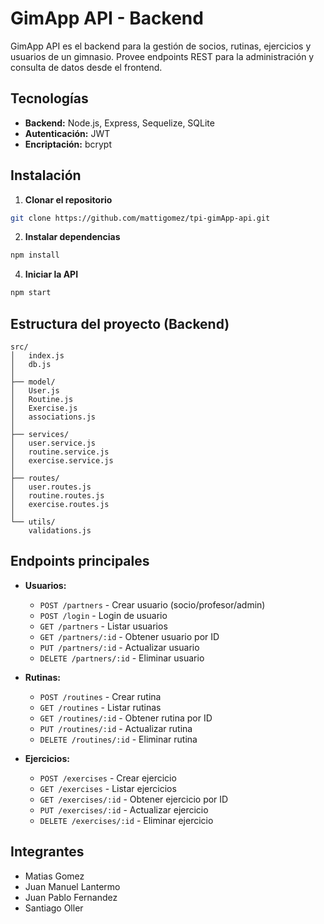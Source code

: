 
# GimApp API - Backend

GimApp API es el backend para la gestión de socios, rutinas, ejercicios y usuarios de un gimnasio. Provee endpoints REST para la administración y consulta de datos desde el frontend.

## Tecnologías

- **Backend:** Node.js, Express, Sequelize, SQLite
- **Autenticación:** JWT
- **Encriptación:** bcrypt

## Instalación

1. **Clonar el repositorio**

```sh
git clone https://github.com/mattigomez/tpi-gimApp-api.git
```


2. **Instalar dependencias**

```sh
npm install
```

4. **Iniciar la API**

```sh
npm start
```


## Estructura del proyecto (Backend)

```
src/
│   index.js
│   db.js
│
├── model/
│   User.js
│   Routine.js
│   Exercise.js
│   associations.js
│
├── services/
│   user.service.js
│   routine.service.js
│   exercise.service.js
│
├── routes/
│   user.routes.js
│   routine.routes.js
│   exercise.routes.js
│
└── utils/
    validations.js
```

## Endpoints principales

- **Usuarios:**  
  - `POST /partners` - Crear usuario (socio/profesor/admin)
  - `POST /login` - Login de usuario
  - `GET /partners` - Listar usuarios
  - `GET /partners/:id` - Obtener usuario por ID
  - `PUT /partners/:id` - Actualizar usuario
  - `DELETE /partners/:id` - Eliminar usuario

- **Rutinas:**  
  - `POST /routines` - Crear rutina
  - `GET /routines` - Listar rutinas
  - `GET /routines/:id` - Obtener rutina por ID
  - `PUT /routines/:id` - Actualizar rutina
  - `DELETE /routines/:id` - Eliminar rutina

- **Ejercicios:**  
  - `POST /exercises` - Crear ejercicio
  - `GET /exercises` - Listar ejercicios
  - `GET /exercises/:id` - Obtener ejercicio por ID
  - `PUT /exercises/:id` - Actualizar ejercicio
  - `DELETE /exercises/:id` - Eliminar ejercicio


## Integrantes

- Matias Gomez
- Juan Manuel Lantermo
- Juan Pablo Fernandez
- Santiago Oller
